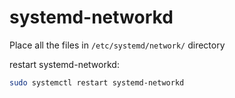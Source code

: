 # systemd-networkd


Place all the files in `/etc/systemd/network/` directory

restart systemd-networkd: 
```bash
sudo systemctl restart systemd-networkd
```
